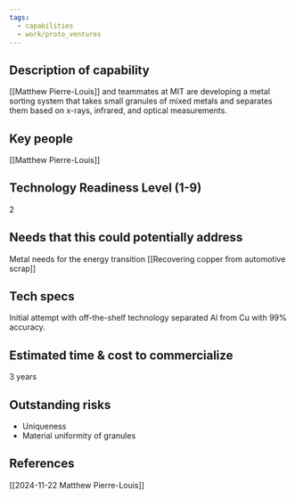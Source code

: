 ```yaml
---
tags:
  - capabilities
  - work/proto_ventures
---
```


## Description of capability
[[Matthew Pierre-Louis]] and teammates at MIT are developing a metal sorting system that takes small granules of mixed metals and separates them based on x-rays, infrared, and optical measurements.

## Key people
[[Matthew Pierre-Louis]]

## Technology Readiness Level (1-9)
2

## Needs that this could potentially address
Metal needs for the energy transition
[[Recovering copper from automotive scrap]]

## Tech specs
Initial attempt with off-the-shelf technology separated Al from Cu with 99% accuracy.

## Estimated time & cost to commercialize
3 years

## Outstanding risks
 - Uniqueness
 - Material uniformity of granules

## References
[[2024-11-22 Matthew Pierre-Louis]]